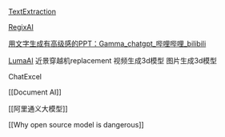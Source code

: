 

[TextExtraction](https://brandfolder.com/workbench/extract-text-from-image)

[RegixAI](https://regex.ai/)

[用文字生成有高级感的PPT：Gamma_chatgpt_哔哩哔哩_bilibili](https://www.bilibili.com/video/BV13o4y187Cn/?buvid=Z04E510301E2317E4258B86E9DE3EE9C4D01&is_story_h5=false&mid=VWzcmGUtEsG3cu5l2eCFlg%3D%3D&p=1&plat_id=116&share_from=ugc&share_medium=iphone&share_plat=ios&share_session_id=9C474027-E8DD-4198-9A8F-E2CC754F0B33&share_source=WEIXIN&share_tag=s_i&timestamp=1681487258&unique_k=hHFwaIx&up_id=503558013&vd_source=51c3e05edfa923bc859a70d024c2d7c9)

[LumaAI](https://youtu.be/coUKTLUX2Gw)
近景穿越机replacement
视频生成3d模型
图片生成3d模型

ChatExcel

[[Document AI]]

[[阿里通义大模型]]

[[Why open source model is dangerous]]